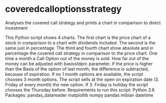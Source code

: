 # coveredcalloptionsstrategy
Analyses the covered call strategy and prints a chart in comparison to direct investment


This Python script shows 4 charts. The first chart is the price chart of a stock in comparison to a 
chart with dividends included. The second is the same just in percentage.
The third and fourth chart show absolute and in percentage the covered call strategy in comparison to the price chart. One time a month
a Call Option out of the money is sold. How far out of the money can be adjusted with basisstdprc parameter.
If the price is higher than the Basis of the option of last month,
the difference is subtracted, because of expiration. If no 1 month options are available, the script
chooses 3 month options. The script sells at the open on expiration date (3. Friday of every month) the new option. 
If 3. Firday is holiday the script chooses the Thursday before.
Requirements to run this script:
Python 3.6
Packages:
pandas_datareader
matplotlib
numpy
pandas
mibian
datetime
